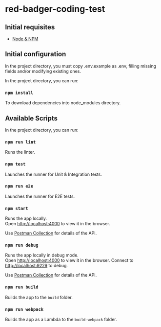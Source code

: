 # red-badger-coding-test

## Initial requisites

 - [Node & NPM](https://docs.npmjs.com/downloading-and-installing-node-js-and-npm)

## Initial configuration

In the project directory, you must copy .env.example as .env, filling missing fields and/or modifying existing ones.

In the project directory, you can run:

### `npm install`

To download dependencies into node_modules directory.

## Available Scripts

In the project directory, you can run:

### `npm run lint`

Runs the linter.

### `npm test`

Launches the runner for Unit & Integration tests.

### `npm run e2e`

Launches the runner for E2E tests.

### `npm start`

Runs the app locally.<br />
Open [http://localhost:4000](http://localhost:4000) to view it in the browser.

Use [Postman Collection](./red-badger.com.postman_collection.json) for details of the API.

### `npm run debug`

Runs the app locally in debug mode.<br />
Open [http://localhost:4000](http://localhost:4000) to view it in the browser.
Connect to [http://localhost:9229](http://localhost:9229) to debug.

Use [Postman Collection](./red-badger.com.postman_collection.json) for details of the API.

### `npm run build`

Builds the app to the `build` folder.<br />

### `npm run webpack`

Builds the app as a Lambda to the `build-webpack` folder.<br />
